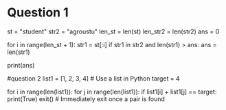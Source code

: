 # Question 1

st = "student"
str2 = "agroustu"
len_st = len(st)
len_str2 = len(str2)
ans = 0

for i in range(len_st + 1):
    str1 = st[:i]
    if str1 in str2 and len(str1) > ans:
        ans = len(str1)

print(ans)



#question 2
list1 = [1, 2, 3, 4]  # Use a list in Python
target = 4

for i in range(len(list1)):
    for j in range(len(list1)):
        if list1[i] + list1[j] == target:
            print(True)
            exit()  # Immediately exit once a pair is found
